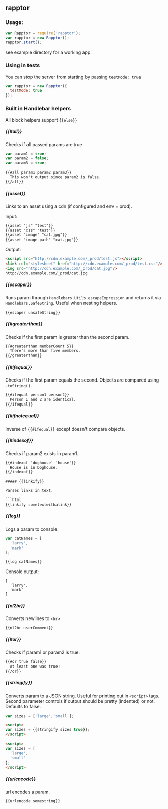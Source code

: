 ## rapptor

### Usage:

```js
var Rapptor = require('rapptor');
var rapptor = new Rapptor();
rapptor.start();
```

see example directory for a working app.

### Using in tests

You can stop the server from starting by passing `testMode: true`

```js
var rapptor = new Rapptor({
  testMode: true
});
```

### Built in Handlebar helpers

All block helpers support `{{else}}`

##### {{#all}}

Checks if all passed params are true

```js
var param1 = true;
var param2 = false;
var param3 = true;
```

```html
{{#all param1 param2 param3}}
  This won't output since param2 is false.
{{/all}}
```

##### {{asset}}

Links to an asset using a cdn (if configured and env = prod).

Input:
```html
{{asset "js" "test"}}
{{asset "css" "test"}}
{{asset "image" "cat.jpg"}}
{{asset "image-path" "cat.jpg"}}
```

Output:
```html
<script src="http://cdn.example.com/_prod/test.js"></script>
<link rel="stylesheet" href="http://cdn.example.com/_prod/test.css"/>
<img src="http://cdn.example.com/_prod/cat.jpg"/>
http://cdn.example.com/_prod/cat.jpg
```

##### {{escaper}}

Runs param through `Handlebars.Utils.escapeExpression` and returns it via `Handlebars.SafeString`. Useful when nesting helpers.

```html
{{escaper unsafeString}}
```

##### {{#greaterthan}}

Checks if the first param is greater than the second param.

```html
{{#greaterthan memberCount 5}}
  There's more than five members.
{{/greaterthan}}
```

##### {{#ifequal}}

Checks if the first param equals the second. Objects are compared using `.toString()`.

```html
{{#ifequal person1 person2}}
  Person 1 and 2 are identical.
{{/ifequal}}
```

##### {{#ifnotequal}}

Inverse of `{{#ifequal}}` except doesn't compare objects.

##### {{#indexof}}

Checks if param2 exists in param1.

```html
{{#indexof 'doghouse' 'house'}}
  House is in Doghouse.
{{/indexof}}

##### {{linkify}}

Parses links in text.

```html
{{linkify sometextwithalink}}
```

##### {{log}}

Logs a param to console.

```js
var catNames = [
  'larry',
  'mark'
];
```

```html
{{log catNames}}
```

Console output:
```
[
  'larry',
  'mark'
]
```

##### {{nl2br}}

Converts newlines to `<br>`

```html
{{nl2br userComment}}
```

##### {{#or}}

Checks if param1 or param2 is true.

```html
{{#or true false}}
  At least one was true!
{{/or}}
```

##### {{stringify}}

Converts param to a JSON string. Useful for printing out in `<script>` tags. Second parameter controls if output should be pretty (indented) or not. Defaults to false.

```js
var sizes = ['large','small'];
```

```html
<script>
var sizes = {{stringify sizes true}};
</script>
```

```html
<script>
var sizes = [
  'large',
  'small'
];
</script>
```

##### {{urlencode}}

url encodes a param.

```html
{{urlencode somestring}}
```
